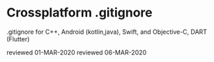 # Crossplatform .gitignore
.gitignore for C++, Android (kotlin,java), Swift, and Objective-C, DART (Flutter)

reviewed 01-MAR-2020
reviewed 06-MAR-2020
